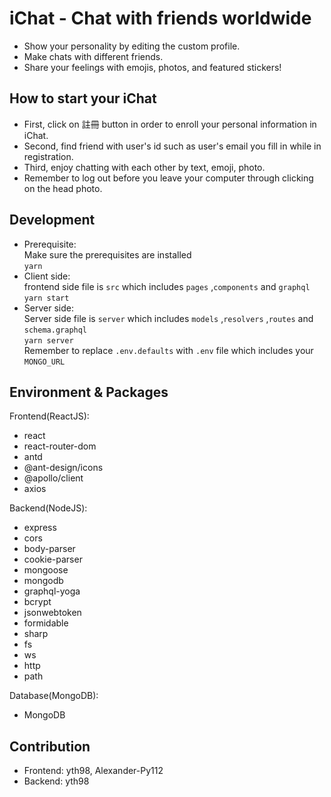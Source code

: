 # iChat - Chat with friends worldwide
* Show your personality by editing the custom profile.
* Make chats with different friends.
* Share your feelings with emojis, photos, and featured stickers!
## How to start your iChat
* First, click on 註冊 button in order to enroll your personal information in iChat.
* Second, find friend with user's id such as user's email you fill in while in registration.
* Third, enjoy chatting with each other by text, emoji, photo.
* Remember to log out before you leave your computer through clicking on the head photo.
## Development
* Prerequisite: \
  Make sure the prerequisites are installed \
`yarn`
* Client side: \
  frontend side file is `src` which includes  `pages` ,`components` and `graphql` \
  `yarn start`
* Server side: \
  Server side file is `server` which includes `models` ,`resolvers` ,`routes` and `schema.graphql` \
  `yarn server` \
Remember to replace `.env.defaults` with `.env` file which includes your `MONGO_URL`
## Environment & Packages
Frontend(ReactJS):
* react
* react-router-dom
* antd
* @ant-design/icons
* @apollo/client
* axios

Backend(NodeJS):
* express
* cors
* body-parser
* cookie-parser
* mongoose
* mongodb
* graphql-yoga
* bcrypt
* jsonwebtoken
* formidable
* sharp
* fs
* ws
* http
* path

Database(MongoDB):
* MongoDB

## Contribution
* Frontend: yth98, Alexander-Py112
* Backend: yth98
